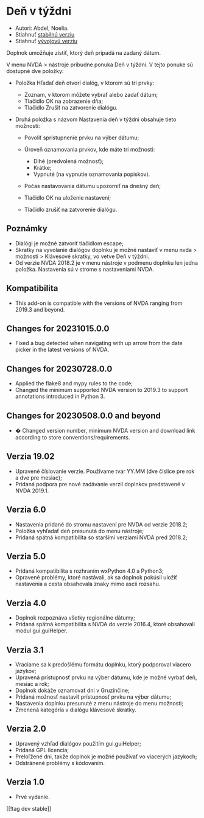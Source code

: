 # Deň v týždni #

* Autori: Abdel, Noelia.
* Stiahnuť [stabilnú verziu][1]
* Stiahnuť [vývojovú verziu][2]

Doplnok umožňuje zistiť, ktorý deň pripadá na zadaný dátum.

V menu NVDA > nástroje pribudne ponuka Deň v týždni. V tejto ponuke sú
dostupné dve položky:

* Položka Hľadať deň otvorí dialóg, v ktorom sú tri prvky:

    * Zoznam, v ktorom môžete vybrať alebo zadať dátum;
    * Tlačidlo OK na zobrazenie dňa;
    * Tlačidlo Zrušiť na zatvorenie dialógu.

* Druhá položka s názvom Nastavenia deň v týždni obsahuje tieto možnosti:

    * Povoliť sprístupnenie prvku na výber dátumu;
    * Úroveň oznamovania prvkov, kde máte tri možnosti:

        * Dlhé (predvolená možnosť);
        * Krátke;
        * Vypnuté (na vypnutie oznamovania popiskov).

    * Počas nastavovania dátumu upozorniť na dnešný deň;
    * Tlačidlo OK na uloženie nastavení;
    * Tlačidlo zrušiť na zatvorenie dialógu.

## Poznámky ##

* Dialógi je možné zatvoriť tlačidlom escape;
* Skratky na vyvolanie dialógov doplnku je možné nastaviť v menu nvda >
  možnosti > Klávesové skratky, vo vetve Deň v týždni.
* Od verzie NVDA 2018.2 je v menu nástroje v podmenu doplnku len jedna
  položka. Nastavenia sú v strome s nastaveniami NVDA.

## Kompatibilita ##

* This add-on is compatible with the versions of NVDA ranging from 2019.3
  and beyond.

## Changes for 20231015.0.0 ##

* Fixed a bug detected when navigating with up arrow from the date picker in
  the latest versions of NVDA.

## Changes for 20230728.0.0 ##

* Applied the flake8 and mypy rules to the code;
* Changed the minimum supported NVDA version to 2019.3 to support
  annotations introduced in Python 3.

## Changes for 20230508.0.0 and beyond ##

* � Changed version number, minimum NVDA version and download link according
  to store conventions/requirements.

## Verzia 19.02 ##

* Upravené číslovanie verzie. Používame tvar YY.MM (dve číslice pre rok a
  dve pre mesiac);
* Pridaná podpora pre nové zadávanie verzií doplnkov predstavené v NVDA
  2019.1.

## Verzia 6.0 ##

* Nastavenia pridané do stromu nastavení pre NVDA od verzie 2018.2;
* Položka vyhľadať deň presunutá do menu nástroje;
* Pridaná spätná kompatibilita so staršími verziami NVDA pred 2018.2;

## Verzia 5.0 ##

* Pridaná kompatibilita s rozhraním wxPython 4.0 a Python3;
* Opravené problémy, ktoré nastávali, ak sa doplnok pokúsil uložiť
  nastavenia a cesta obsahovala znaky mimo ascii rozsahu.

## Verzia 4.0 ##

* Doplnok rozpoznáva všetky regionálne dátumy;
* Pridaná spätná kompatibilita s NVDA do verzie 2016.4, ktoré obsahovali
  modul gui.guiHelper.

## Verzia 3.1 ##

* Vraciame sa k predošlému formátu doplnku, ktorý podporoval viacero
  jazykov;
* Upravená prístupnosť prvku na výber dátumu, kde je možné vyrbať deň,
  mesiac a rok;
* Doplnok dokáže oznamovať dni v Gruzínčine;
* Pridaná možnosť nastaviť prístupnosť prvku na výber dátumu;
* Nastavenia doplnku presunuté z menu nástroje do menu možnosti;
* Zmenená kategória v dialógu klávesové skratky.

## Verzia 2.0 ##

* Upravený vzhľad dialógov použitím gui.guiHelper;
* Pridaná GPL licencia;
* Preloľžené dni, takže doplnok je možné používať vo viacerých jazykoch;
* Odstránené problémy s kódovaním.

## Verzia 1.0 ##

* Prvé vydanie.

[[!tag dev stable]]

[1]: https://www.nvaccess.org/addonStore/legacy?file=dayOfTheWeek

[2]: https://www.nvaccess.org/addonStore/legacy?file=dayOfTheWeek
